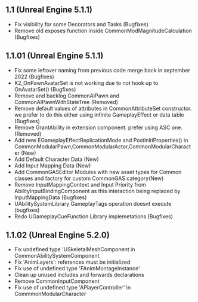 ## 1.1 (Unreal Engine 5.1.1)
- Fix visibility for some Decorators and Tasks (Bugfixes)
- Remove old exposes function inside CommonModMagnitudeCalculation (Bugfixes)

## 1.1.01 (Unreal Engine 5.1.1)
- Fix some leftover naming from previous code merge back in september 2022 (Bugfixes)
- K2_OnPawnAvatarSet is not working due to not hook up to OnAvatarSet() (Bugfixes)
- Remove and backlog CommonAIPawn and CommonAIPawnWithStateTree (Removed)
- Remove default values of attributes in CommonAttributeSet constructor. we prefer to do this either using infinite GameplayEffect or data table (Bugfixes)
- Remove GrantAbility in extension component. prefer using ASC one. (Removed)
- Add new EGameplayEffectReplicationMode and PostInitiProperties() in CommonModularPawn,CommonModularActor,CommonModularCharacter (New)
- Add Default Character Data (New)
- Add Input Mapping Data (New)
- Add CommonGASEditor Modules with new asset types for Common  classes and factory for custom CommonGAS category(New)
- Remove InputMappingContext and Input Priority from AbilityInputBindingComponent as this interaction being replaced by InputMappingData (Bugfixes)
- UAbilitySystemLibrary GameplayTags operation doesnt execute (bugfixes)
- Redo UGameplayCueFunction Library implemetations (Bugfixes)

## 1.1.02 (Unreal Engine 5.2.0)
- Fix undefined type 'USkeletalMeshComponent in CommonAbilitySystemComponent
- Fix 'AnimLayers': references must be initialized
- Fix use of undefined type 'FAnimMontageInstance'
- Clean up unused includes and forwards declarations
- Remove CommonInputComponent
- Fix use of undefined type 'APlayerController' in CommmonModularCharacter
